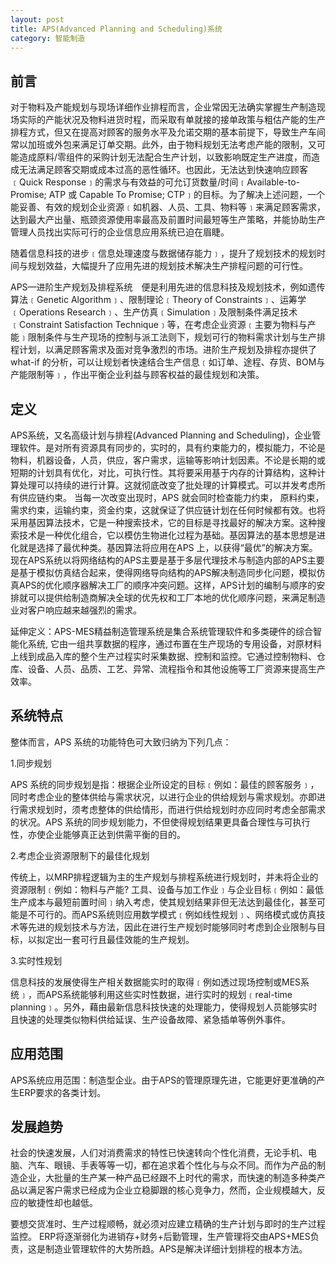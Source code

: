 ```yaml
---
layout: post
title: APS(Advanced Planning and Scheduling)系统
category: 智能制造
---
```


## 前言
对于物料及产能规划与现场详细作业排程而言，企业常因无法确实掌握生产制造现场实际的产能状况及物料进货时程，而采取有单就接的接单政策与粗估产能的生产排程方式，但又在提高对顾客的服务水平及允诺交期的基本前提下，导致生产车间常以加班或外包来满足订单交期。此外，由于物料规划无法考虑产能的限制，又可能造成原料/零组件的采购计划无法配合生产计划，以致影响既定生产进度，而造成无法满足顾客交期或成本过高的恶性循环。也因此，无法达到快速响应顾客﹝Quick Response﹞的需求与有效益的可允订货数量/时间﹝Available-to-Promise; ATP 或 Capable To Promise; CTP﹞的目标。为了解决上述问题，一个能妥善、有效的规划企业资源﹝如机器、人员、工具、物料等﹞来满足顾客需求，达到最大产出量、瓶颈资源使用率最高及前置时间最短等生产策略，并能协助生产管理人员找出实际可行的企业信息应用系统已迫在眉睫。

随着信息科技的进步﹝信息处理速度与数据储存能力﹞，提升了规划技术的规划时间与规划效益，大幅提升了应用先进的规划技术解决生产排程问题的可行性。

APS—进阶生产规划及排程系统　便是利用先进的信息科技及规划技术，例如遗传算法﹝Genetic Algorithm﹞、限制理论﹝Theory of Constraints﹞、运筹学 ﹝Operations Research﹞、生产仿真﹝Simulation﹞及限制条件满足技术﹝Constraint Satisfaction Technique﹞等，在考虑企业资源﹝主要为物料与产能﹞限制条件与生产现场的控制与派工法则下，规划可行的物料需求计划与生产排程计划，以满足顾客需求及面对竞争激烈的市场。进阶生产规划及排程亦提供了what-if 的分析，可以让规划者快速结合生产信息﹝如订单、途程、存货、BOM与产能限制等﹞，作出平衡企业利益与顾客权益的最佳规划和决策。

## 定义

APS系统，又名高级计划与排程(Advanced Planning and Scheduling)，企业管理软件。是对所有资源具有同步的，实时的，具有约束能力的，模拟能力，不论是物料，机器设备，人员，供应，客户需求，运输等影响计划因素。不论是长期的或短期的计划具有优化，对比，可执行性。其将要采用基于内存的计算结构，这种计算处理可以持续的进行计算。这就彻底改变了批处理的计算模式。可以并发考虑所有供应链约束。 当每一次改变出现时，APS 就会同时检查能力约束， 原料约束，需求约束，运输约束，资金约束，这就保证了供应链计划在任何时候都有效。也将采用基因算法技术，它是一种搜索技术，它的目标是寻找最好的解决方案。这种搜索技术是一种优化组合，它以模仿生物进化过程为基础。基因算法的基本思想是进化就是选择了最优种类。基因算法将应用在APS 上，以获得“最优”的解决方案。现在APS系统以将网络结构的APS主要是基于多层代理技术与制造内部的APS主要是基于模拟仿真结合起来，使得网络导向结构的APS解决制造同步化问题，模拟仿真APS的优化顺序器解决工厂的顺序冲突问题。这样，APS计划的编制与顺序的安排就可以提供给制造商解决全球的优先权和工厂本地的优化顺序问题，来满足制造业对客户响应越来越强烈的需求。

延伸定义：APS-MES精益制造管理系统是集合系统管理软件和多类硬件的综合智能化系统, 它由一组共享数据的程序，通过布置在生产现场的专用设备，对原材料上线到成品入库的整个生产过程实时采集数据、控制和监控。它通过控制物料、仓库、设备、人员、品质、工艺、异常、流程指令和其他设施等工厂资源来提高生产效率。

## 系统特点
整体而言，APS 系统的功能特色可大致归纳为下列几点：

1.同步规划

APS 系统的同步规划是指：根据企业所设定的目标﹝例如：最佳的顾客服务﹞，同时考虑企业的整体供给与需求状况，以进行企业的供给规划与需求规划。亦即进行需求规划时，须考虑整体的供给情形，而进行供给规划时亦应同时考虑全部需求的状况。APS 系统的同步规划能力，不但使得规划结果更具备合理性与可执行性，亦使企业能够真正达到供需平衡的目的。

2.考虑企业资源限制下的最佳化规划

传统上，以MRP排程逻辑为主的生产规划与排程系统进行规划时，并未将企业的资源限制﹝例如：物料与产能? 工具、设备与加工作业﹞与企业目标﹝例如：最低生产成本与最短前置时间﹞纳入考虑，使其规划结果非但无法达到最佳化，甚至可能是不可行的。而APS系统则应用数学模式﹝例如线性规划﹞、网络模式或仿真技术等先进的规划技术与方法，因此在进行生产规划时能够同时考虑到企业限制与目标，以拟定出一套可行且最佳效能的生产规划。

3.实时性规划

信息科技的发展使得生产相关数据能实时的取得﹝例如透过现场控制或MES系统﹞，而APS系统能够利用这些实时性数据，进行实时的规划﹝real-time planning﹞。另外，藉由最新信息科技快速的处理能力，使得规划人员能够实时且快速的处理类似物料供给延误、生产设备故障、紧急插单等例外事件。

## 应用范围

APS系统应用范围：制造型企业。由于APS的管理原理先进，它能更好更准确的产生ERP要求的各类计划。

## 发展趋势
社会的快速发展，人们对消费需求的特性已快速转向个性化消费，无论手机、电脑、汽车、眼镜、手表等等一切，都在追求着个性化与与众不同。而作为产品的制造企业，大批量的生产某一种产品已经跟不上时代的需求，而快速的制造多种类产品以满足客户需求已经成为企业立稳脚跟的核心竞争力，然而，企业规模越大，反应的敏捷性却也越低。

要想交货准时、生产过程顺畅，就必须对应建立精确的生产计划与即时的生产过程监控。 ERP将逐渐弱化为进销存+财务+后勤管理，生产管理将交由APS+MES负责，这是制造业管理软件的大势所趋。APS是解决详细计划排程的根本方法。
